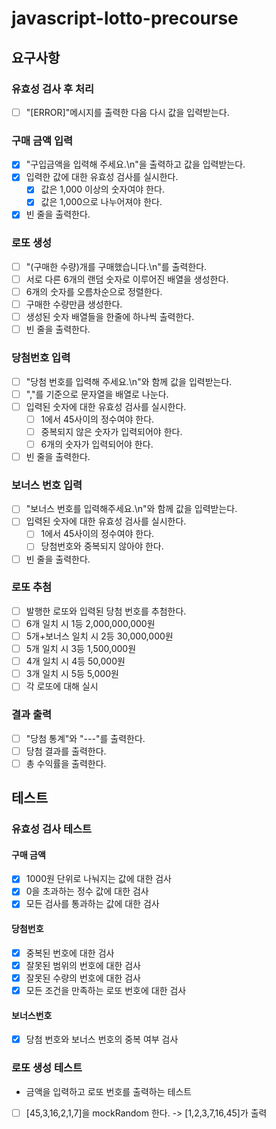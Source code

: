 # javascript-lotto-precourse

## 요구사항

### 유효성 검사 후 처리

- [ ] "[ERROR]"메시지를 출력한 다음 다시 값을 입력받는다.

### 구매 금액 입력

- [x] "구입금액을 입력해 주세요.\n"을 출력하고 값을 입력받는다.
- [x] 입력한 값에 대한 유효성 검사를 실시한다.
  - [x] 값은 1,000 이상의 숫자여야 한다.
  - [x] 값은 1,000으로 나누어져야 한다.
- [x] 빈 줄을 출력한다.

### 로또 생성

- [ ] "(구매한 수량)개를 구매했습니다.\n"를 출력한다.
- [ ] 서로 다른 6개의 랜덤 숫자로 이루어진 배열을 생성한다.
- [ ] 6개의 숫자를 오름차순으로 정렬한다.
- [ ] 구매한 수량만큼 생성한다.
- [ ] 생성된 숫자 배열들을 한줄에 하나씩 출력한다.
- [ ] 빈 줄을 출력한다.

### 당첨번호 입력

- [ ] "당첨 번호를 입력해 주세요.\n"와 함께 값을 입력받는다.
- [ ] ","를 기준으로 문자열을 배열로 나눈다.
- [ ] 입력된 숫자에 대한 유효성 검사를 실시한다.
  - [ ] 1에서 45사이의 정수여야 한다.
  - [ ] 중복되지 않은 숫자가 입력되어야 한다.
  - [ ] 6개의 숫자가 입력되어야 한다.
- [ ] 빈 줄을 출력한다.

### 보너스 번호 입력

- [ ] "보너스 번호를 입력해주세요.\n"와 함께 값을 입력받는다.
- [ ] 입력된 숫자에 대한 유효성 검사를 실시한다.
  - [ ] 1에서 45사이의 정수여야 한다.
  - [ ] 당첨번호와 중복되지 않아야 한다.
- [ ] 빈 줄을 출력한다.

### 로또 추첨

- [ ] 발행한 로또와 입력된 당첨 번호를 추첨한다.
- [ ] 6개 일치 시 1등 2,000,000,000원
- [ ] 5개+보너스 일치 시 2등 30,000,000원
- [ ] 5개 일치 시 3등 1,500,000원
- [ ] 4개 일치 시 4등 50,000원
- [ ] 3개 일치 시 5등 5,000원
- [ ] 각 로또에 대해 실시

### 결과 출력

- [ ] "당첨 통계"와 "---"를 출력한다.
- [ ] 당첨 결과를 출력한다.
- [ ] 총 수익률을 출력한다.

## 테스트

### 유효성 검사 테스트

#### 구매 금액

- [x] 1000원 단위로 나눠지는 값에 대한 검사
- [x] 0을 초과하는 정수 값에 대한 검사
- [x] 모든 검사를 통과하는 값에 대한 검사

#### 당첨번호

- [x] 중복된 번호에 대한 검사
- [x] 잘못된 범위의 번호에 대한 검사
- [x] 잘못된 수량의 번호에 대한 검사
- [x] 모든 조건을 만족하는 로또 번호에 대한 검사

#### 보너스번호

- [x] 당첨 번호와 보너스 번호의 중복 여부 검사

### 로또 생성 테스트

- 금액을 입력하고 로또 번호를 출력하는 테스트
- [ ] [45,3,16,2,1,7]을 mockRandom 한다. -> [1,2,3,7,16,45]가 출력
